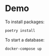 # Demo

To install packages:

```bash
poetry install
```

To start a database:

```bash
docker-compose up
```